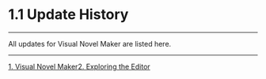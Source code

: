 # 1.1 Update History

---

All updates for Visual Novel Maker are listed here.

---
[1. Visual Novel Maker](quiver:///notes/26B9B4C5-E1FB-4231-BF75-54042A545AFE)[2. Exploring the Editor](quiver:///notes/4DE57483-0499-4221-8563-E06BAB199E8A)